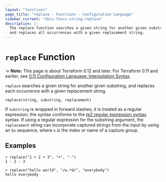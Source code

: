```yaml
---
layout: "functions"
page_title: "replace - Functions - Configuration Language"
sidebar_current: "docs-funcs-string-replace"
description: |-
  The replace function searches a given string for another given substring,
  and replaces all occurrences with a given replacement string.
---
```


# `replace` Function

-> **Note:** This page is about Terraform 0.12 and later. For Terraform 0.11 and
earlier, see
[0.11 Configuration Language: Interpolation Syntax](../../configuration-0-11/interpolation.html).

`replace` searches a given string for another given substring, and replaces
each occurrence with a given replacement string.

```hcl
replace(string, substring, replacement)
```

If `substring` is wrapped in forward slashes, it is treated as a regular
expression; the syntax conforms to the [re2 regular expression
syntax](https://github.com/google/re2/wiki/Syntax) syntax. If using a regular
expression for the substring argument, the `replacement` string can incorporate
captured strings from the input by using an `$n` sequence, where `n` is the
index or name of a capture group.

## Examples

```
> replace("1 + 2 + 3", "+", "-")
1 - 2 - 3

> replace("hello world", "/w.*d/", "everybody")
hello everybody
```
